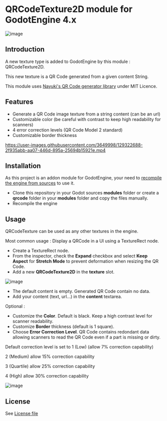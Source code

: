 QRCodeTexture2D module for GodotEngine 4.x
========================================

![image](https://user-images.githubusercontent.com/3649998/129288546-55b03061-2dd1-4555-9b6b-9409c503355f.png)

Introduction
------------

A new texture type is added to GodotEngine by this module : QRCodeTexture2D.

This new texture is a QR Code generated from a given content String.

This module uses [Nayuki's QR Code generator library](https://www.nayuki.io/page/qr-code-generator-library) under MIT Licence.

Features
--------

* Generate a QR Code image texture from a string content (can be an url)
* Customizable color (be careful with contrast to keep high readability for scanners)
* 4 error correction levels (QR Code Model 2 standard)
* Customizable border thickness

https://user-images.githubusercontent.com/3649998/129322688-2f935abb-aa07-446d-895a-25694b15921e.mp4

Installation
------------

As this project is an addon module for GodotEngine, your need to [recompile the engine from sources](https://docs.godotengine.org/en/stable/development/compiling/index.html) to use it.

* Clone this repository in your Godot sources **modules** folder or create a **qrcode** folder in your **modules** folder and copy the files manually.
* Recompile the engine

Usage
-----

QRCodeTexture can be used as any other textures in the engine.

Most common usage : Display a QRCode in a UI using a TextureRect node.

* Create a TextureRect node.
* From the inspector, check the **Expand** checkbox and select **Keep Aspect** for **Stretch Mode** to prevent deformation when resizing the QR Code.
* Add a new **QRCodeTexture2D** in the **texture** slot.

![image](https://user-images.githubusercontent.com/3649998/129286912-ba39c662-4258-4982-a334-beebfb0aecf5.png)

* The default content is empty. Generated QR Code contain no data.
* Add your content (text, url...) in the **content** textarea.

Optional :

* Customize the **Color**. Default is black. Keep a high contrast level for scanner readability.
* Customize **Border** thickness (default is 1 square).
* Choose **Error Correction Level**. QR Code contains redondant data allowing scanners to read the QR Code even if a part is missing or dirty.

Default correction level is set to 1 (Low) (allow 7% correction capability)

2 (Medium) allow 15% correction capability

3 (Quartile) allow 25% correction capability

4 (High) allow 30% correction capability

![image](https://user-images.githubusercontent.com/3649998/129288506-3b33892a-ea43-4bd7-a584-c034644a538e.png)

License
-------

See [License file](./LICENSE)
